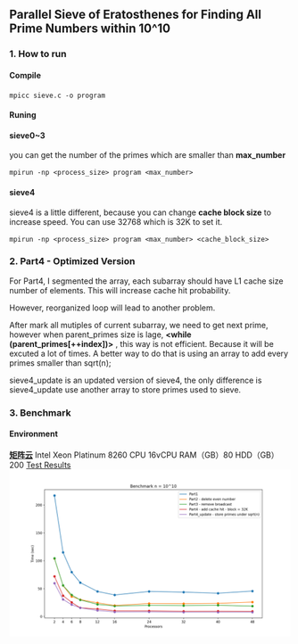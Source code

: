 ﻿## Parallel Sieve of Eratosthenes for Finding All Prime Numbers within 10^10

### 1. How to run
#### Compile
```
mpicc sieve.c -o program
```
#### Runing
#### sieve0~3
you can get the number of the primes which are smaller than **max_number**
```
mpirun -np <process_size> program <max_number> 
```
#### sieve4
sieve4 is a little different, because you can change **cache block size** to increase speed. You can use 32768 which is 32K to set it.
```
mpirun -np <process_size> program <max_number> <cache_block_size>
```
### 2. Part4 - Optimized Version
For Part4, I  segmented the array, each subarray should have L1 cache size number of elements.  This will increase cache hit probability.    

However, reorganized loop will lead to another problem.  

After mark all mutiples of current subarray, we need to get next prime, however when parent_primes size is lage, **<while (parent_primes[++index])>** , this way is not efficient. Because it will be excuted a lot of times.  A better way to do that is using an array to add every primes smaller than sqrt(n);  

sieve4_update is an updated version of sieve4, the only difference is sieve4_update use another array to store primes used to sieve.

### 3. Benchmark

#### Environment
[**矩阵云**](https://matpool.com)
Intel Xeon Platinum 8260 CPU
16vCPU
RAM（GB）80
HDD（GB）200
[Test Results](https://github.com/jindajia/ParallelPrimeFinder/blob/main/Part1%20test%20report.md)
![Chart](https://github.com/jindajia/ParallelPrimeFinder/raw/main/Figure_1.png)


